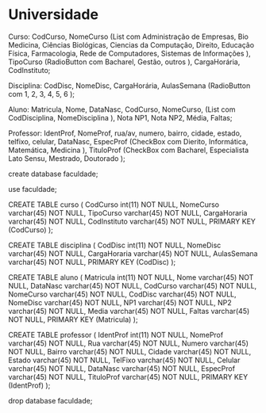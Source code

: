 # Universidade

Curso:
    CodCurso,
    NomeCurso (List com
        Administração de Empresas,
        Bio Medicina,
        Ciências Biológicas,
        Ciencias da Computação,
        Direito, Educação Física,
        Farmacologia,
        Rede de Computadores,
        Sistemas de Informações
    ),
    TipoCurso (RadioButton com
        Bacharel,
        Gestão,
        outros
    ),
    CargaHorária,
    CodInstituto;

Disciplina:
    CodDisc,
    NomeDisc,
    CargaHorária,
    AulasSemana (RadioButton com
        1,
        2,
        3,
        4,
        5,
        6
    );

Aluno:
    Matricula,
    Nome,
    DataNasc,
    CodCurso,
    NomeCurso,
    (List com
        CodDisciplina,
        NomeDisciplina
    ),
    Nota NP1,
    Nota NP2,
    Média,
    Faltas;

Professor:
    IdentProf,
    NomeProf,
    rua/av,
    numero,
    bairro,
    cidade,
    estado,
    telfixo,
    celular,
    DataNasc,
    EspecProf (CheckBox com
        Dierito,
        Informática,
        Matemática,
        Medicina
        ),
    TituloProf (CheckBox com
        Bacharel,
        Especialista Lato Sensu,
        Mestrado,
        Doutorado
    );

create database faculdade;

use faculdade;

CREATE TABLE curso (
    CodCurso int(11) NOT NULL,
    NomeCurso varchar(45) NOT NULL,
    TipoCurso varchar(45) NOT NULL,
    CargaHoraria varchar(45) NOT NULL,
    CodInstituto varchar(45) NOT NULL,
    PRIMARY KEY (CodCurso)
);

CREATE TABLE disciplina (
    CodDisc int(11) NOT NULL,
    NomeDisc varchar(45) NOT NULL,
    CargaHoraria varchar(45) NOT NULL,
    AulasSemana varchar(45) NOT NULL,
    PRIMARY KEY (CodDisc)
);

CREATE TABLE aluno (
    Matricula int(11) NOT NULL,
    Nome varchar(45) NOT NULL,
    DataNasc varchar(45) NOT NULL,
    CodCurso varchar(45) NOT NULL,
    NomeCurso varchar(45) NOT NULL,
    CodDisc varchar(45) NOT NULL,
    NomeDisc varchar(45) NOT NULL,
    NP1 varchar(45) NOT NULL,
    NP2 varchar(45) NOT NULL,
    Media varchar(45) NOT NULL,
    Faltas varchar(45) NOT NULL,
    PRIMARY KEY (Matricula)
);

CREATE TABLE professor (
    IdentProf int(11) NOT NULL,
    NomeProf varchar(45) NOT NULL,
    Rua varchar(45) NOT NULL,
    Numero varchar(45) NOT NULL,
    Bairro varchar(45) NOT NULL,
    Cidade varchar(45) NOT NULL,
    Estado varchar(45) NOT NULL,
    TelFixo varchar(45) NOT NULL,
    Celular varchar(45) NOT NULL,
    DataNasc varchar(45) NOT NULL,
    EspecProf varchar(45) NOT NULL,
    TituloProf varchar(45) NOT NULL,
    PRIMARY KEY (IdentProf)
);

drop database faculdade;
